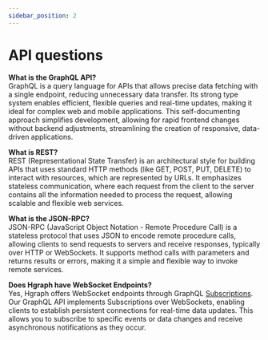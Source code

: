 ```yaml
---
sidebar_position: 2
---
```


# API questions

**What is the GraphQL API?**\
GraphQL is a query language for APIs that allows precise data fetching with a single endpoint, reducing unnecessary data transfer. Its strong type system enables efficient, flexible queries and real-time updates, making it ideal for complex web and mobile applications. This self-documenting approach simplifies development, allowing for rapid frontend changes without backend adjustments, streamlining the creation of responsive, data-driven applications.

**What is REST?**\
REST (Representational State Transfer) is an architectural style for building APIs that uses standard HTTP methods (like GET, POST, PUT, DELETE) to interact with resources, which are represented by URLs. It emphasizes stateless communication, where each request from the client to the server contains all the information needed to process the request, allowing scalable and flexible web services.

**What is the JSON-RPC?**\
JSON-RPC (JavaScript Object Notation - Remote Procedure Call) is a stateless protocol that uses JSON to encode remote procedure calls, allowing clients to send requests to servers and receive responses, typically over HTTP or WebSockets. It supports method calls with parameters and returns results or errors, making it a simple and flexible way to invoke remote services.

**Does Hgraph have WebSocket Endpoints?**\
Yes, Hgraph offers WebSocket endpoints through GraphQL [Subscriptions](/graphql-api/subscriptions). Our GraphQL API implements Subscriptions over WebSockets, enabling clients to establish persistent connections for real-time data updates. This allows you to subscribe to specific events or data changes and receive asynchronous notifications as they occur.